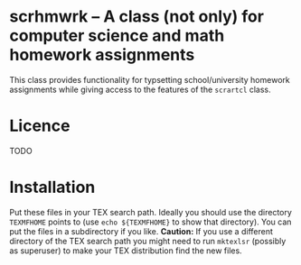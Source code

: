 # scrhmwrk – A class (not only) for computer science and math homework assignments

This class provides functionality for typsetting school/university homework assignments while giving access to the features of the `scrartcl` class.

# Licence
TODO

# Installation

Put these files in your TEX search path. Ideally you should use the directory `TEXMFHOME` points to (use `echo ${TEXMFHOME}` to show that directory). You can put the files in a subdirectory if you like. **Caution:** If you use a different directory of the TEX search path you might need to run `mktexlsr` (possibly as superuser) to make your TEX distribution find the new files. 

